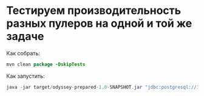 # Тестируем производительность разных пулеров на одной и той же задаче

Как собрать:
```java
mvn clean package -DskipTests
```
Как запустить:
```java
java -jar target/odyssey-prepared-1.0-SNAPSHOT.jar "jdbc:postgresql://10.0.0.4:5432,10.0.0.4:5432/postgres?targetServerType=primary?user=test&password=test" 1 30
```

